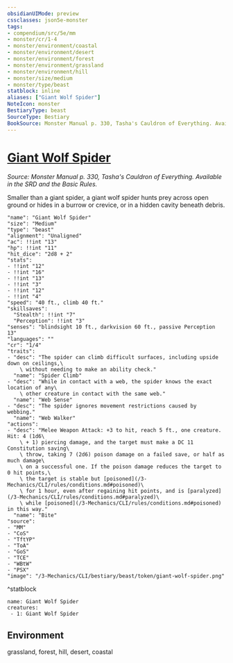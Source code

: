 ```yaml
---
obsidianUIMode: preview
cssclasses: json5e-monster
tags:
- compendium/src/5e/mm
- monster/cr/1-4
- monster/environment/coastal
- monster/environment/desert
- monster/environment/forest
- monster/environment/grassland
- monster/environment/hill
- monster/size/medium
- monster/type/beast
statblock: inline
aliases: ["Giant Wolf Spider"]
NoteIcon: monster
BestiaryType: beast
SourceType: Bestiary
BookSource: Monster Manual p. 330, Tasha's Cauldron of Everything. Available in the SRD and the Basic Rules.
---
```

# [Giant Wolf Spider](3-Mechanics\CLI\bestiary\beast/giant-wolf-spider.md)
*Source: Monster Manual p. 330, Tasha's Cauldron of Everything. Available in the SRD and the Basic Rules.*  

Smaller than a giant spider, a giant wolf spider hunts prey across open ground or hides in a burrow or crevice, or in a hidden cavity beneath debris.

```statblock
"name": "Giant Wolf Spider"
"size": "Medium"
"type": "beast"
"alignment": "Unaligned"
"ac": !!int "13"
"hp": !!int "11"
"hit_dice": "2d8 + 2"
"stats":
- !!int "12"
- !!int "16"
- !!int "13"
- !!int "3"
- !!int "12"
- !!int "4"
"speed": "40 ft., climb 40 ft."
"skillsaves":
  "Stealth": !!int "7"
  "Perception": !!int "3"
"senses": "blindsight 10 ft., darkvision 60 ft., passive Perception 13"
"languages": ""
"cr": "1/4"
"traits":
- "desc": "The spider can climb difficult surfaces, including upside down on ceilings,\
    \ without needing to make an ability check."
  "name": "Spider Climb"
- "desc": "While in contact with a web, the spider knows the exact location of any\
    \ other creature in contact with the same web."
  "name": "Web Sense"
- "desc": "The spider ignores movement restrictions caused by webbing."
  "name": "Web Walker"
"actions":
- "desc": "Melee Weapon Attack: +3 to hit, reach 5 ft., one creature. Hit: 4 (1d6\
    \ + 1) piercing damage, and the target must make a DC 11 Constitution saving\
    \ throw, taking 7 (2d6) poison damage on a failed save, or half as much damage\
    \ on a successful one. If the poison damage reduces the target to 0 hit points,\
    \ the target is stable but [poisoned](/3-Mechanics/CLI/rules/conditions.md#poisoned)\
    \ for 1 hour, even after regaining hit points, and is [paralyzed](/3-Mechanics/CLI/rules/conditions.md#paralyzed)\
    \ while [poisoned](/3-Mechanics/CLI/rules/conditions.md#poisoned) in this way."
  "name": "Bite"
"source":
- "MM"
- "CoS"
- "TftYP"
- "ToA"
- "GoS"
- "TCE"
- "WBtW"
- "PSX"
"image": "/3-Mechanics/CLI/bestiary/beast/token/giant-wolf-spider.png"
```
^statblock

```encounter-table
name: Giant Wolf Spider
creatures:
 - 1: Giant Wolf Spider
```

## Environment

grassland, forest, hill, desert, coastal